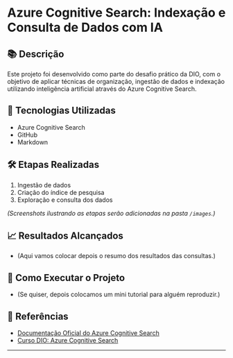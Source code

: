 # Azure Cognitive Search: Indexação e Consulta de Dados com IA

## 📚 Descrição
Este projeto foi desenvolvido como parte do desafio prático da DIO, com o objetivo de aplicar técnicas de organização, ingestão de dados e indexação utilizando inteligência artificial através do Azure Cognitive Search.

## 🚀 Tecnologias Utilizadas
- Azure Cognitive Search
- GitHub
- Markdown

## 🛠️ Etapas Realizadas
1. Ingestão de dados
2. Criação do índice de pesquisa
3. Exploração e consulta dos dados

*(Screenshots ilustrando as etapas serão adicionadas na pasta `/images`.)*

## 📈 Resultados Alcançados
- (Aqui vamos colocar depois o resumo dos resultados das consultas.)

## 🧩 Como Executar o Projeto
- (Se quiser, depois colocamos um mini tutorial para alguém reproduzir.)

## 📖 Referências
- [Documentação Oficial do Azure Cognitive Search](https://learn.microsoft.com/pt-br/azure/search/search-what-is-azure-search)
- [Curso DIO: Azure Cognitive Search](https://www.dio.me)

---

